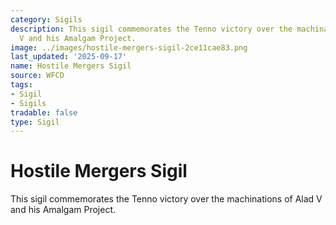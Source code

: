 ```yaml
---
category: Sigils
description: This sigil commemorates the Tenno victory over the machinations of Alad
  V and his Amalgam Project.
image: ../images/hostile-mergers-sigil-2ce11cae83.png
last_updated: '2025-09-17'
name: Hostile Mergers Sigil
source: WFCD
tags:
- Sigil
- Sigils
tradable: false
type: Sigil
---
```


# Hostile Mergers Sigil

This sigil commemorates the Tenno victory over the machinations of Alad V and his Amalgam Project.

